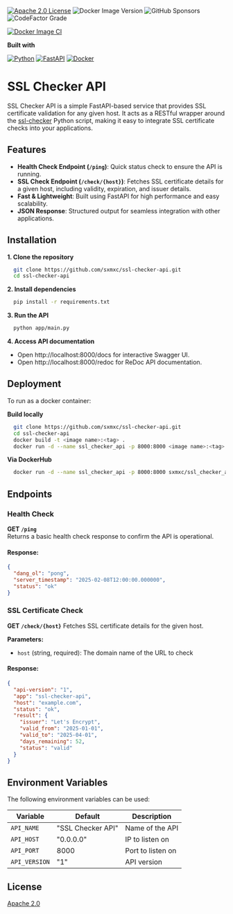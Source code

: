 
[![Apache 2.0 License](https://img.shields.io/badge/License-Apache-green.svg)](https://choosealicense.com/licenses/apache/)
![Docker Image Version](https://img.shields.io/docker/v/sxmxc/ssl_checker_api)
![GitHub Sponsors](https://img.shields.io/github/sponsors/sxmxc)
![CodeFactor Grade](https://img.shields.io/codefactor/grade/github/sxmxc/ssl_checker_api)

[![Docker Image CI](https://github.com/sxmxc/ssl_checker_api/actions/workflows/docker-image.yml/badge.svg)](https://github.com/sxmxc/ssl_checker_api/actions/workflows/docker-image.yml)

**Built with**

[![Python](https://img.shields.io/badge/Python-3776AB?logo=python&logoColor=fff)](#)
[![FastAPI](https://img.shields.io/badge/FastAPI-009485.svg?logo=fastapi&logoColor=white)](#)
[![Docker](https://img.shields.io/badge/Docker-2496ED?logo=docker&logoColor=fff)](#)




# SSL Checker API

SSL Checker API is a simple FastAPI-based service that provides SSL certificate validation for any given host. It acts as a RESTful wrapper around the [ssl-checker](https://github.com/narbehaj/ssl-checker) Python script, making it easy to integrate SSL certificate checks into your applications.


## Features  

- **Health Check Endpoint (`/ping`)**: Quick status check to ensure the API is running.  
- **SSL Check Endpoint (`/check/{host}`)**: Fetches SSL certificate details for a given host, including validity, expiration, and issuer details.  
- **Fast & Lightweight**: Built using FastAPI for high performance and easy scalability.  
- **JSON Response**: Structured output for seamless integration with other applications.  


## Installation

**1. Clone the repository**
```bash
  git clone https://github.com/sxmxc/ssl-checker-api.git  
  cd ssl-checker-api  

```

**2. Install dependencies**
```bash
  pip install -r requirements.txt
```

**3. Run the API**
```bash
  python app/main.py 
```

**4. Access API documentation**
- Open http://localhost:8000/docs for interactive Swagger UI.
- Open http://localhost:8000/redoc for ReDoc API documentation.
    
## Deployment

To run as a docker container:

**Build locally**
```bash
  git clone https://github.com/sxmxc/ssl-checker-api.git  
  cd ssl-checker-api  
  docker build -t <image name>:<tag> .
  docker run -d --name ssl_checker_api -p 8000:8000 <image name>:<tag>
```

**Via DockerHub**
```bash
  docker run -d --name ssl_checker_api -p 8000:8000 sxmxc/ssl_checker_api
```

## Endpoints  

### Health Check  

**GET `/ping`**  
Returns a basic health check response to confirm the API is operational.  

#### Response:
```json
{
  "dang_ol": "pong",
  "server_timestamp": "2025-02-08T12:00:00.000000",
  "status": "ok"
}
```

### SSL Certificate Check

**GET `/check/{host}`**
Fetches SSL certificate details for the given host.

**Parameters:**
- `host` (string, required): The domain name of the URL to check

#### Response:
```json
{
  "api-version": "1",
  "app": "ssl-checker-api",
  "host": "example.com",
  "status": "ok",
  "result": {
    "issuer": "Let's Encrypt",
    "valid_from": "2025-01-01",
    "valid_to": "2025-04-01",
    "days_remaining": 52,
    "status": "valid"
  }
}
```
## Environment Variables

The following environment variables can be used:

| **Variable** | **Default**       | **Description**
|------------------|-------------------|-------------------|
| `API_NAME`         | "SSL Checker API" | Name of the API |
| `API_HOST`         | "0.0.0.0"         | IP to listen on |
| `API_PORT`         | 8000              | Port to listen on |
| `API_VERSION`      | "1"               | API version |


## License

[Apache 2.0](https://www.apache.org/licenses/LICENSE-2.0.html)

